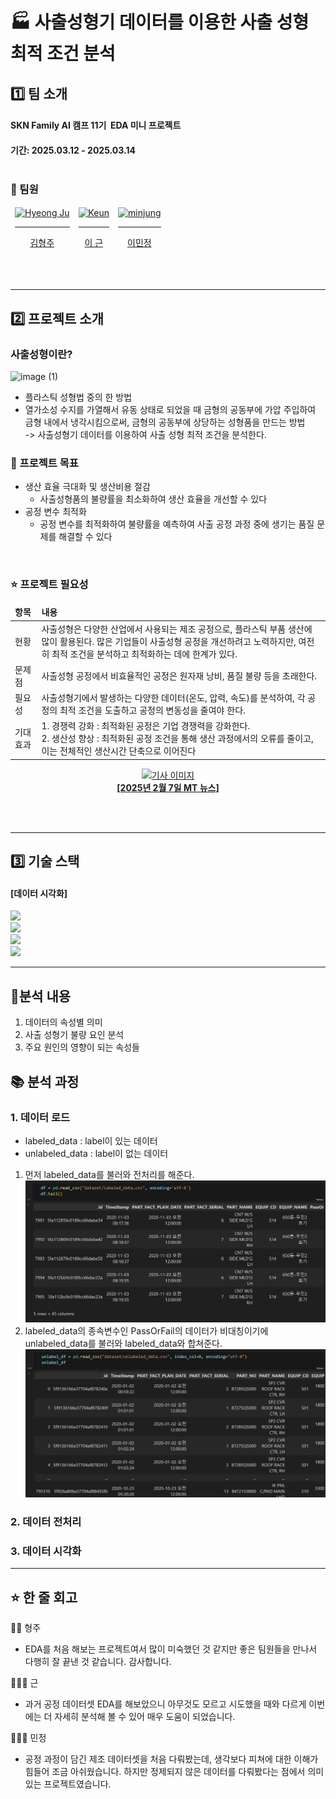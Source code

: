 # 🏭 사출성형기 데이터를 이용한 사출 성형 최적 조건 분석

## 1️⃣ 팀 소개
#### SKN Family AI 캠프 11기  EDA 미니 프로젝트 <br/>
#### 기간: 2025.03.12 - 2025.03.14 <br/><br/>

### 👤 팀원

<table>
  <thead>
    <td align="center">
      <a href="https://github.com/KimHyeongJu">
        <img src="https://github.com/Kim-Hyeong-Ju.png" width="150" alt="Hyeong Ju"/><br /><hr/>
        김형주
      </a><br />
    </td>
    <td align="center">
      <a href="https://github.com/REROUN">
        <img src="https://github.com/REROUN.png" width="150" alt="Keun"/><br /><hr/>
        이 근
      </a><br />
    </td>
    <td align="center">
      <a href="https://github.com/minjung2266">
        <img src="https://github.com/minjung2266.png" width="150" alt="minjung"/><br /><hr/>
        이민정
      </a><br />
    </td>
  </thead>
</table>

<br/><br/>
<hr>

## 2️⃣ 프로젝트 소개
### 사출성형이란?
![image (1)](https://github.com/user-attachments/assets/bb1d1aea-2bca-4209-bd38-7b6358bcb693)
- 플라스틱 성형법 중의 한 방법
- 열가소성 수지를 가열해서 유동 상태로 되었을 때 금형의 공동부에 가압 주입하여 금형 내에서 냉각시킴으로써, 금형의 공동부에 상당하는 성형품을 만드는 방법 <br>
-> 사출성형기 데이터를 이용하여 사출 성형 최적 조건을 분석한다. <br>



### 📖 프로젝트 목표
  - 생산 효율 극대화 및 생산비용 절감
    - 사출성형품의 불량률을 최소화하여 생산 효율을 개선할 수 있다
- 공정 변수 최적화
    - 공정 변수를 최적화하여 불량률을 예측하여 사출 공정 과정 중에 생기는 품질 문제를 해결할 수 있다
<br/>

### ⭐ 프로젝트 필요성
<table>
  <thead>
    <td><b>항목</b></td>
    <td><b>내용</b></td>
  </thead>
  <tbody>
    <tr>
      <td>현황</td>
      <td>사출성형은 다양한 산업에서 사용되는 제조 공정으로, 플라스틱 부품 생산에 많이 활용된다. 많은 기업들이 사출성형 공정을 개선하려고 노력하지만, 여전히 최적 조건을 분석하고 최적화하는 데에 한계가 있다.</td>
    </tr>
    <tr>
      <td>문제점</td>
      <td>사출성형 공정에서 비효율적인 공정은 원자재 낭비, 품질 불량 등을 초래한다.</td>
    </tr>
    <tr>
      <td>필요성</td>
      <td>사출성형기에서 발생하는 다양한 데이터(온도, 압력, 속도)를 분석하여, 각 공정의 최적 조건을 도출하고 공정의 변동성을 줄여야 한다.</td>
    </tr>
    <tr>
      <td>기대 효과</td>
      <td>1. 경쟁력 강화 : 최적화된 공정은 기업 경쟁력을 강화한다. <br> 2. 생산성 향상 : 최적화된 공정 조건을 통해 생산 과정에서의 오류를 줄이고, 이는 전체적인 생산시간 단축으로 이어진다</td>
    </tr>
  </tbody>
</table>

<p align="center">
  <a href="https://news.mt.co.kr/mtview.php?no=2025020715270842227">
    <img width="800" alt="기사 이미지" src="https://github.com/user-attachments/assets/f57d53a4-7ad9-4660-a3f3-b95a91d799f1" />
    <br />
    <strong>[2025년 2월 7일 MT 뉴스]</strong>
  </a>
</p>


<br/><br/>
<hr>

## 3️⃣ 기술 스택
#### [데이터 시각화]
<p>
  <img src="https://img.shields.io/badge/pandas-150458.svg?style=for-the-badge&logo=pandas&logoColor=white"> <br>
  <img src="https://img.shields.io/badge/matplotlib-0077B5.svg?style=for-the-badge&logo=matplotlib&logoColor=white"> <br>
  <img src="https://img.shields.io/badge/Python-14354C?style=for-the-badge&logo=python&logoColor=white"> <br>
  <img src= "https://img.shields.io/badge/numpy-%23013243.svg?style=for-the-badge&logo=numpy&logoColor=white">
</p>

<hr>

## 🔎분석 내용
1. 데이터의 속성별 의미
2. 사출 성형기 불량 요인 분석
3. 주요 원인의 영향이 되는 속성들




## 📚 분석 과정
### 1. 데이터 로드
* labeled_data : label이 있는 데이터
* unlabeled_data : label이 없는 데이터
1. 먼저 labeled_data를 불러와 전처리를 해준다.
![데이터로드](image/data_load.png)
2. labeled_data의 종속변수인 PassOrFail의 데이터가 비대칭이기에 unlabeled_data를 불러와 labeled_data와 합쳐준다.
![unlabeled_data_load](image/unlabeled_data_load.png)
### 2. 데이터 전처리
### 3. 데이터 시각화






<hr>

## ⭐ 한 줄 회고
🧑🏻 형주

- EDA를 처음 해보는 프로젝트여서 많이 미숙했던 것 같지만 좋은 팀원들을 만나서 다행히 잘 끝낸 것 같습니다. 감사합니다.

🧑🏻‍🦱 근

- 과거 공정 데이터셋 EDA를 해보았으니 아무것도 모르고 시도했을 때와 다르게 이번에는 더 자세히 분석해 볼 수 있어 매우 도움이 되었습니다.

👱🏻‍♀️ 민정

- 공정 과정이 담긴 제조 데이터셋을 처음 다뤄봤는데, 생각보다 피쳐에 대한 이해가 힘들어 조금 아쉬웠습니다. 하지만 정제되지 않은 데이터를 다뤄봤다는 점에서 의미 있는 프로젝트였습니다.
